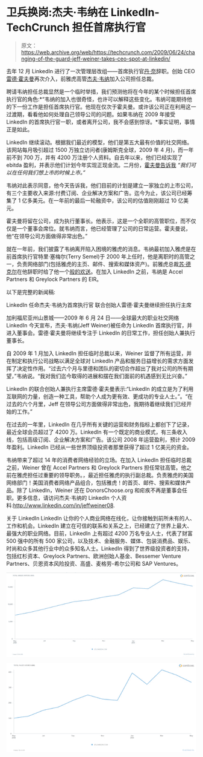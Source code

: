 # 卫兵换岗:杰夫·韦纳在 LinkedIn-TechCrunch 担任首席执行官

> 原文：<https://web.archive.org/web/https://techcrunch.com/2009/06/24/changing-of-the-guard-jeff-weiner-takes-ceo-spot-at-linkedin/>

去年 12 月 LinkedIn 进行了一次管理层改组——首席执行官[丹·奈](https://web.archive.org/web/20220704061050/http://www.crunchbase.com/person/dan-nye)辞职。创始 CEO [雷德·霍夫曼](https://web.archive.org/web/20220704061050/http://www.crunchbase.com/person/reid-hoffman)再次介入，前雅虎高管[杰夫·韦纳](https://web.archive.org/web/20220704061050/http://www.crunchbase.com/person/jeff-weiner)加入公司担任总裁。

聘请韦纳担任总裁显然是一个临时举措，我们预测他将在今年的某个时候担任首席执行官的角色:*“韦纳的加入也很奇怪，也许可以解释这些变化。韦纳可能期待他的下一份工作是担任首席执行官。他现在仅次于霍夫曼。或许该公司正在利用这一过渡期，看看他如何处理自己领导公司的问题。如果韦纳在 2009 年接受 LinkedIn 的首席执行官一职，或者离开公司，我不会感到惊讶。*事实证明，事情正是如此。

LinkedIn 继续滚动。根据我们最近的模型，他们是第五大最有价值的社交网络。该网站每月吸引超过 1500 万独立访问者(康姆斯克全球，2009 年 4 月)，而一年前不到 700 万，并有 4200 万注册个人资料。自去年以来，他们已经实现了 ebitda 盈利，并表示他们计划今年实现正现金流。二月份，[霍夫曼告诉我](https://web.archive.org/web/20220704061050/http://www.beta.techcrunch.com/2009/02/02/linkedins-reid-hoffman-we-can-go-public-any-time-we-want-to/) *“我们可以在任何我们想上市的时候上市。”*

韦纳对此表示同意，他今天告诉我，他们目前的计划是建立一家独立的上市公司，有三个主要收入来源:付费订阅、企业解决方案和广告。迄今为止，该公司已经筹集了 1 亿多美元。在一年前的最后一轮融资中，该公司的估值刚刚超过 10 亿美元。

霍夫曼将留在公司，成为执行董事长。他表示，这是一个全职的高管职位，而不仅仅是一个董事会席位。就韦纳而言，他已经管理了公司的日常运营。霍夫曼说，他“在领导公司方面做得非常出色。”

就在一年前，我们披露了韦纳离开陷入困境的雅虎的消息。韦纳最初加入雅虎是在前首席执行官特里·塞梅尔(Terry Semel)于 2000 年上任时，他是离职时的高管之一，负责网络部门(包括雅虎的主页、邮件、搜索和媒体资产)。前雅虎总裁[苏·德克尔](https://web.archive.org/web/20220704061050/http://www.crunchbase.com/person/susan-decker)在他辞职时给了他一个[般的欢送](https://web.archive.org/web/20220704061050/http://www.beta.techcrunch.com/2008/06/16/sue-deckers-email-to-yahoo-employees-on-weiners-departure/)。在加入 LinkedIn 之前，韦纳是 Accel Partners 和 Greylock Partners 的 EIR。

以下是完整的新闻稿:

LinkedIn 任命杰夫·韦纳为首席执行官
联合创始人雷德·霍夫曼继续担任执行主席

加利福尼亚州山景城——2009 年 6 月 24 日——全球最大的职业社交网络 LinkedIn 今天宣布，杰夫·韦纳(Jeff Weiner)被任命为 LinkedIn 首席执行官，并进入董事会。雷德·霍夫曼将继续专注于 LinkedIn 的日常工作，担任创始人兼执行董事长。

自 2009 年 1 月加入 LinkedIn 担任临时总裁以来，Weiner 监督了所有运营，并在制定和执行公司战略以满足全球对 LinkedIn 产品和服务日益增长的需求方面发挥了决定性作用。“过去六个月与里德和团队的密切合作超出了我对公司的所有期望，”韦纳说。“我对我们迄今取得的进展和摆在我们面前的机遇感到无比兴奋。”

LinkedIn 的联合创始人兼执行主席雷德·霍夫曼表示:“LinkedIn 的成立是为了利用互联网的力量，创造一种工具，帮助个人成为更有效、更成功的专业人士。”。“在过去的六个月里，Jeff 在领导公司方面做得非常出色，我期待着继续我们已经开始的工作。”

在过去的一年里，LinkedIn 在几乎所有关键的运营和财务指标上都创下了记录，最近全球会员超过了 4200 万。LinkedIn 有一个既定的商业模式，有三条收入线，包括高级订阅、企业解决方案和广告。该公司 2008 年运营盈利，预计 2009 年盈利。LinkedIn 已经从一些世界顶级投资者那里获得了超过 1 亿美元的资金。

韦纳带来了超过 14 年的消费者网络经验的立场。在加入 LinkedIn 担任临时总裁之前，Weiner 曾在 Accel Partners 和 Greylock Partners 担任常驻高管。他之前在雅虎担任过重要的领导职务。，最近担任雅虎的执行副总裁。负责雅虎的美国网络部门！美国消费者网络产品组合，包括雅虎！的首页、邮件、搜索和媒体产品。除了 LinkedIn，Weiner 还在 DonorsChoose.org 和疟疾不再是董事会任职。更多信息，请访问杰夫·韦纳的 LinkedIn 个人资料:http://www.linkedin.com/in/jeffweiner08.

关于 LinkedIn
LinkedIn 让你的个人商业网络在线化，让你接触到前所未有的人、工作和机会。LinkedIn 建立在可信的联系和关系之上，已经建立了世界上最大、最强大的职业网络。目前，LinkedIn 上有超过 4200 万名专业人士，代表了财富 500 强中的所有 500 家公司，以及技术、金融服务、媒体、包装消费品、娱乐、时尚和众多其他行业中的众多知名人士。LinkedIn 得到了世界级投资者的支持，包括红杉资本、Greylock Partners、欧洲创始人基金、Bessemer Venture Partners、贝恩资本风险投资、高盛、麦格劳-希尔公司和 SAP Ventures。

![unique](img/ab8be37292c72c370d754a92ba0cac9b.png "unique")

![pageviews](img/481382b21cb863d8b245885cfdb17b3c.png "pageviews")